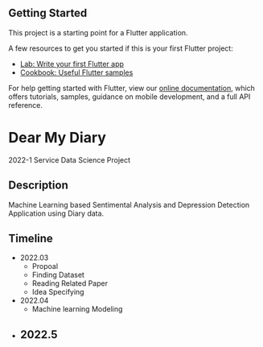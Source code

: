## Getting Started

This project is a starting point for a Flutter application.

A few resources to get you started if this is your first Flutter project:

- [Lab: Write your first Flutter app](https://flutter.dev/docs/get-started/codelab)
- [Cookbook: Useful Flutter samples](https://flutter.dev/docs/cookbook)

For help getting started with Flutter, view our
[online documentation](https://flutter.dev/docs), which offers tutorials,
samples, guidance on mobile development, and a full API reference.

# Dear My Diary
2022-1 Service Data Science Project

## Description
Machine Learning based Sentimental Analysis and Depression Detection Application using Diary data.

## Timeline
- 2022.03
    - Propoal 
    - Finding Dataset
    - Reading Related Paper
    - Idea Specifying
- 2022.04
    - Machine learning Modeling
- 2022.5
    - 

